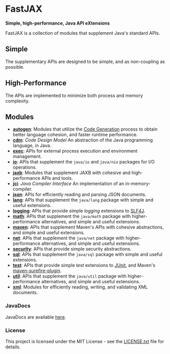 # FastJAX

**Simple, high-performance, Java API eXtensions**

FastJAX is a collection of modules that supplement Java's standard APIs.

## Simple

The supplementary APIs are designed to be simple, and as non-coupling as possible.

## High-Performance

The APIs are implemented to minimize both process and memory complexity.

## Modules

* **[autogen][autogen]**: Modules that utilize the [Code Generation][codegen] process to obtain better language cohesion, and faster runtime performance.
* **[cdm][cdm]**: _Code Design Model_ An abstraction of the Java programming language, in Java.
* **[exec][exec]**: APIs for external process execution and environment management.
* **[io][io]**: APIs that supplement the `java/io` and `java/nio` packages for I/O operations.
* **[jaxb][jaxb]**: Modules that supplement JAXB with cohesive and high-performance APIs and tools.
* **[jci][jci]**: _Java Compiler Interface_ An implementation of an in-memory-compiler.
* **[json][json]**: APIs for efficiently reading and parsing JSON documents.
* **[lang][lang]**: APIs that supplement the `java/lang` package with simple and useful extensions.
* **[logging][logging]**: APIs that provide simple _logging_ extensions to [SLF4J][slf4j].
* **[math][math]**: APIs that supplement the `java/math` package with higher-performance alternatives, and simple and useful extensions.
* **[maven][maven]**: APIs that supplement Maven's APIs with cohesive abstractions, and simple and useful extensions.
* **[net][net]**: APIs that supplement the `java/net` package with higher-performance alternatives, and simple and useful extensions.
* **[security][security]**: APIs that provide simple security abstractions.
* **[sql][sql]**: APIs that supplement the `java/sql` package with simple and useful extensions.
* **[test][test]**: APIs that provide simple _test_ extensions to [JUnit][junit], and Maven's [maven-surefire-plugin][maven-surefire-plugin].
* **[util][util]**: APIs that supplement the `java/util` package with higher-performance alternatives, and simple and useful extensions.
* **[xml][xml]**: Modules for efficiently reading, writing, and validating XML documents.

### JavaDocs

JavaDocs are available [here](https://www.fastjax.org/javadocs/index.html?overview-summary.html).

### License

This project is licensed under the MIT License - see the [LICENSE.txt](LICENSE.txt) file for details.

[autogen]: /../../../../fastjax/autogen
[cdm]: /../../../../fastjax/cdm
[exec]: /../../../../fastjax/exec
[io]: /../../../../fastjax/io
[jaxb]: /../../../../fastjax/jaxb
[jci]: /../../../../fastjax/jci
[json]: /../../../../fastjax/json
[lang]: /../../../../fastjax/lang
[logging]: /../../../../fastjax/logging
[math]: /../../../../fastjax/math
[maven]: /../../../../fastjax/maven
[net]: /../../../../fastjax/net
[security]: /../../../../fastjax/security
[sql]: /../../../../fastjax/sql
[test]: /../../../../fastjax/test
[util]: /../../../../fastjax/util
[xml]: /../../../../fastjax/xml

[codegen]: https://en.wikipedia.org/wiki/Code_generation_(compiler)
[junit]: https://junit.org
[maven-surefire-plugin]: https://maven.apache.org/surefire/maven-surefire-plugin/
[slf4j]: https://www.slf4j.org/
